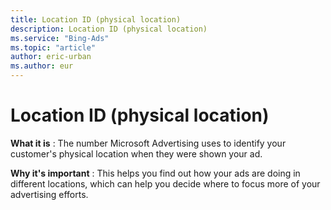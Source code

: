 ```yaml
---
title: Location ID (physical location)
description: Location ID (physical location)
ms.service: "Bing-Ads"
ms.topic: "article"
author: eric-urban
ms.author: eur
---
```


# Location ID (physical location)

**What it is** : The number Microsoft Advertising uses to identify your customer's physical location when they were shown your ad.

**Why it's important** : This helps you find out how your ads are doing in different locations, which can help you decide where to focus more of your advertising efforts.


